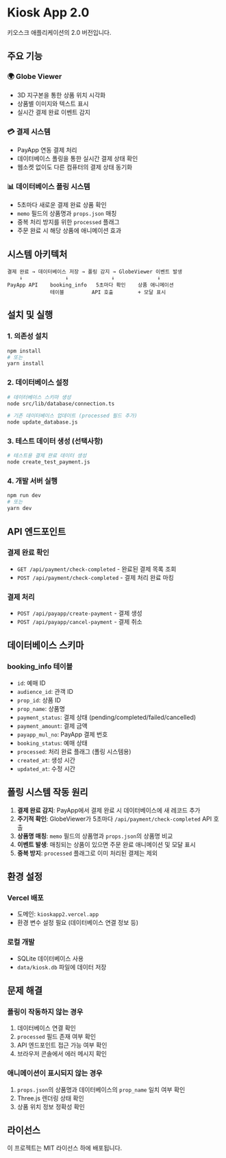# Kiosk App 2.0

키오스크 애플리케이션의 2.0 버전입니다.

## 주요 기능

### 🌍 Globe Viewer
- 3D 지구본을 통한 상품 위치 시각화
- 상품별 이미지와 텍스트 표시
- 실시간 결제 완료 이벤트 감지

### 💳 결제 시스템
- PayApp 연동 결제 처리
- 데이터베이스 폴링을 통한 실시간 결제 상태 확인
- 웹소켓 없이도 다른 컴퓨터의 결제 상태 동기화

### 📊 데이터베이스 폴링 시스템
- 5초마다 새로운 결제 완료 상품 확인
- `memo` 필드의 상품명과 `props.json` 매칭
- 중복 처리 방지를 위한 `processed` 플래그
- 주문 완료 시 해당 상품에 애니메이션 효과

## 시스템 아키텍처

```
결제 완료 → 데이터베이스 저장 → 폴링 감지 → GlobeViewer 이벤트 발생
    ↓              ↓              ↓              ↓
PayApp API    booking_info   5초마다 확인    상품 애니메이션
              테이블         API 호출        + 모달 표시
```

## 설치 및 실행

### 1. 의존성 설치
```bash
npm install
# 또는
yarn install
```

### 2. 데이터베이스 설정
```bash
# 데이터베이스 스키마 생성
node src/lib/database/connection.ts

# 기존 데이터베이스 업데이트 (processed 필드 추가)
node update_database.js
```

### 3. 테스트 데이터 생성 (선택사항)
```bash
# 테스트용 결제 완료 데이터 생성
node create_test_payment.js
```

### 4. 개발 서버 실행
```bash
npm run dev
# 또는
yarn dev
```

## API 엔드포인트

### 결제 완료 확인
- `GET /api/payment/check-completed` - 완료된 결제 목록 조회
- `POST /api/payment/check-completed` - 결제 처리 완료 마킹

### 결제 처리
- `POST /api/payapp/create-payment` - 결제 생성
- `POST /api/payapp/cancel-payment` - 결제 취소

## 데이터베이스 스키마

### booking_info 테이블
- `id`: 예매 ID
- `audience_id`: 관객 ID
- `prop_id`: 상품 ID
- `prop_name`: 상품명
- `payment_status`: 결제 상태 (pending/completed/failed/cancelled)
- `payment_amount`: 결제 금액
- `payapp_mul_no`: PayApp 결제 번호
- `booking_status`: 예매 상태
- `processed`: 처리 완료 플래그 (폴링 시스템용)
- `created_at`: 생성 시간
- `updated_at`: 수정 시간

## 폴링 시스템 작동 원리

1. **결제 완료 감지**: PayApp에서 결제 완료 시 데이터베이스에 새 레코드 추가
2. **주기적 확인**: GlobeViewer가 5초마다 `/api/payment/check-completed` API 호출
3. **상품명 매칭**: `memo` 필드의 상품명과 `props.json`의 상품명 비교
4. **이벤트 발생**: 매칭되는 상품이 있으면 주문 완료 애니메이션 및 모달 표시
5. **중복 방지**: `processed` 플래그로 이미 처리된 결제는 제외

## 환경 설정

### Vercel 배포
- 도메인: `kioskapp2.vercel.app`
- 환경 변수 설정 필요 (데이터베이스 연결 정보 등)

### 로컬 개발
- SQLite 데이터베이스 사용
- `data/kiosk.db` 파일에 데이터 저장

## 문제 해결

### 폴링이 작동하지 않는 경우
1. 데이터베이스 연결 확인
2. `processed` 필드 존재 여부 확인
3. API 엔드포인트 접근 가능 여부 확인
4. 브라우저 콘솔에서 에러 메시지 확인

### 애니메이션이 표시되지 않는 경우
1. `props.json`의 상품명과 데이터베이스의 `prop_name` 일치 여부 확인
2. Three.js 렌더링 상태 확인
3. 상품 위치 정보 정확성 확인

## 라이선스

이 프로젝트는 MIT 라이선스 하에 배포됩니다.
